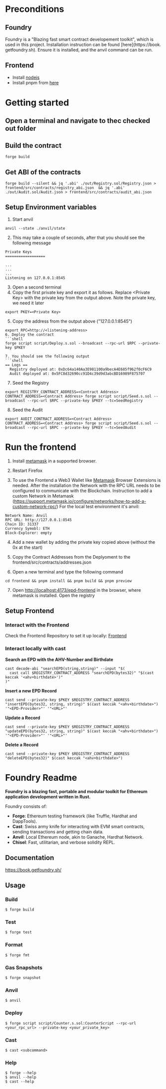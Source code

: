 # Preconditions

## Foundry

Foundry is a "Blazing fast smart contract developement toolkit", which is used in this project. Installation instruction can be found [here](https://book. getfoundry.sh). Ensure it is installed, and the anvil command can be run.

## Frontend

- Install [nodejs](https://nodejs.org/en)
- Install pnpm from [here](https://pnpm.io/installation)

# Getting started


## Open a terminal and navigate to thec checked out folder

## Build the contract
```shell
forge build
```

## Get ABI of the contracts
```shell
forge build --silent && jq '.abi' ./out/Registry.sol/Registry.json > frontend/src/contracts/registry_abi.json  && jq '.abi' ./out/Audit.sol/Audit.json > frontend/src/contracts/audit_abi.json
```

## Setup Environment variables

1. Start anvil
```shell
anvil --state ./anvil/state
```
2. This may take a couple of seconds, after that you should see the following message
```shell
Private Keys
==================

...
...
...
Listening on 127.0.0.1:8545
```
3. Open a second terminal
4. Copy the first private key and export it as follows. Replace \<Private Key\> with the private key from the output above. Note the private key, we need it later
```shell
export PKEY=<Private Key>
```
5. Copy the address from the output above ("127.0.0.1:8545")
```shell
export RPC=http://<listening-address>
6. Deploy the contract
```shell
forge script script/Deploy.s.sol --broadcast --rpc-url $RPC --private-key $PKEY
```
```
7. You should see the following output
```shell
== Logs ==
  Registry deployed at: 0xDc64a140Aa3E981100a9becA4E685f962f0cF6C9
  Audit deployed at: 0x5FC8d32690cc91D4c39d9d3abcBD16989F875707

```
7. Seed the Registry
```shell
export REGISTRY_CONTRACT_ADDRESS=<Contract Address>
CONTRACT_ADDRESS=<Contract Address> forge script script/Seed.s.sol --broadcast --rpc-url $RPC --private-key $PKEY --tc=SeedRegistry
```

8. Seed the Audit
```shell
export AUDIT_CONTRACT_ADDRESS=<Contract Address>
CONTRACT_ADDRESS=<Contract Address> forge script script/Seed.s.sol --broadcast --rpc-url $RPC --private-key $PKEY --tc=SeedAudit
```

# Run the frontend



1. Install [metamask](https://metamask.io/download) in a supported browser. 

2. Restart Firefox
3. To use the Frontend a Web3 Wallet like [Metamask](https://metamask.io/download) Browser Extensions is needed. After the installation the Network with the RPC URL needs to be configured to communicate with the Blockchain.   Instruction to add a custom Network in Metamask (https://support.metamask.io/configure/networks/how-to-add-a-custom-network-rpc/) For the local test environment it's anvil:  
```
Network Name: Anvil
RPC URL: http://127.0.0.1:8545
Chain ID: 31337
Currency Symobl: ETH
Block-Explorer: empty
```
4. Add a new wallet by adding the private key copied above (without the 0x at the start)

5. Copy the Contract Addresses from the Deplyoment to the frontend/src/contracts/addresses.json  

6. Open a new terminal and type the following command
```shell
cd frontend && pnpm install && pnpm build && pnpm preview 
```

7. Open [http://localhost:4173/epd-frontend](http://localhost:4173/epd-frontend) in the browser, where metamask is installed. Open the registry

## Setup Frontend

### Interact with the Frontend
Check the Frontend Repository to set it up locally: [Frontend](https://github.com/seanimhof/epd-frontend)

### Interact locally with cast

**Search an EPD with the AHV-Number and Birthdate**
```shell
cast decode-abi "searchEPD(string,string)" --input "$(
  cast call $REGISTRY_CONTRACT_ADDRESS "searchEPD(bytes32)" "$(cast keccak '<ahv+birthdate>')"
)"
```
**Insert a new EPD Record**
```shell
cast send --private-key $PKEY $REGISTRY_CONTRACT_ADDRESS "insertEPD(bytes32, string, string)" $(cast keccak "<ahv+birthdate>") '"<EPD-Provider>"' '"<URL>"'
```

**Update a Record**
```shell
cast send --private-key $PKEY $REGISTRY_CONTRACT_ADDRESS "updateEPD(bytes32, string, string)" $(cast keccak "<ahv+birthdate>") '"<EPD-Provider>"' '"<URL>"'
```

**Delete a Record**
```shell
cast send --private-key $PKEY $REGISTRY_CONTRACT_ADDRESS "deleteEPD(bytes32)" $(cast keccak "<ahv+birthdate>")
```


# Foundry Readme

**Foundry is a blazing fast, portable and modular toolkit for Ethereum application development written in Rust.**

Foundry consists of:

-   **Forge**: Ethereum testing framework (like Truffle, Hardhat and DappTools).
-   **Cast**: Swiss army knife for interacting with EVM smart contracts, sending transactions and getting chain data.
-   **Anvil**: Local Ethereum node, akin to Ganache, Hardhat Network.
-   **Chisel**: Fast, utilitarian, and verbose solidity REPL.

## Documentation

https://book.getfoundry.sh/

## Usage

### Build

```shell
$ forge build
```

### Test

```shell
$ forge test
```

### Format

```shell
$ forge fmt
```

### Gas Snapshots

```shell
$ forge snapshot
```

### Anvil

```shell
$ anvil
```

### Deploy

```shell
$ forge script script/Counter.s.sol:CounterScript --rpc-url <your_rpc_url> --private-key <your_private_key>
```

### Cast

```shell
$ cast <subcommand>
```

### Help

```shell
$ forge --help
$ anvil --help
$ cast --help
```
